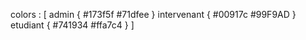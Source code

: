 colors : [
admin {
#173f5f
#71dfee
}
intervenant {
#00917c
#99F9AD
}
etudiant {
#741934
#ffa7c4
}
]
